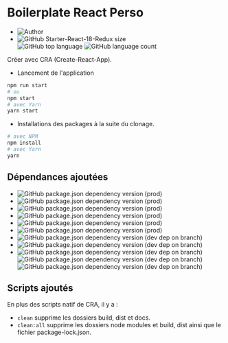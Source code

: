 # Boilerplate React Perso

- ![Author](<https://img.shields.io/badge/Author-Yan Coquoz-">)
- ![GitHub Starter-React-18-Redux size](<https://img.shields.io/github/repo-size/Yan-Coquoz/Starter-React-18-Redux>)  
![GitHub top language](https://img.shields.io/github/languages/top/Yan-Coquoz/Starter-React-18-Redux)
![GitHub language count](https://img.shields.io/github/languages/count/Yan-Coquoz/Starter-React-18-Redux)

Créer avec CRA (Create-React-App).

- Lancement de l'application

```bash
npm run start
# ou
npm start
# avec Yarn
yarn start
```

- Installations des packages à la suite du clonage.

```bash
# avec NPM
npm install
# avec Yarn
yarn
```

## Dépendances ajoutées

- ![GitHub package.json dependency version (prod)](https://img.shields.io/github/package-json/dependency-version/Yan-Coquoz/Starter-React-18-Redux/react)
- ![GitHub package.json dependency version (prod)](https://img.shields.io/github/package-json/dependency-version/Yan-Coquoz/Starter-React-18-Redux/prop-types)
- ![GitHub package.json dependency version (prod)](https://img.shields.io/github/package-json/dependency-version/Yan-Coquoz/Starter-React-18-Redux/react-router-dom)
- ![GitHub package.json dependency version (prod)](https://img.shields.io/github/package-json/dependency-version/Yan-Coquoz/Starter-React-18-Redux/redux)
- ![GitHub package.json dependency version (prod)](https://img.shields.io/github/package-json/dependency-version/Yan-Coquoz/Starter-React-18-Redux/react-redux)
- ![GitHub package.json dependency version (prod)](https://img.shields.io/github/package-json/dependency-version/Yan-Coquoz/Starter-React-18-Redux/@reduxjs/toolkit)
- ![GitHub package.json dependency version (dev dep on branch)](https://img.shields.io/github/package-json/dependency-version/Yan-Coquoz/Starter-React-18-Redux/dev/sass)
- ![GitHub package.json dependency version (dev dep on branch)](https://img.shields.io/github/package-json/dependency-version/Yan-Coquoz/Starter-React-18-Redux/dev/prettier)
- ![GitHub package.json dependency version (dev dep on branch)](https://img.shields.io/github/package-json/dependency-version/Yan-Coquoz/Starter-React-18-Redux/dev/eslint) ![GitHub package.json dependency version (dev dep on branch)](https://img.shields.io/github/package-json/dependency-version/Yan-Coquoz/Starter-React-18-Redux/dev/eslint-config-prettier) ![GitHub package.json dependency version (dev dep on branch)](https://img.shields.io/github/package-json/dependency-version/Yan-Coquoz/Starter-React-18-Redux/dev/eslint-plugin-react)

## Scripts ajoutés

En plus des scripts natif de CRA, il y a :

- `clean`     supprime les dossiers build, dist et docs.
- `clean:all` supprime les dossiers node modules et build, dist ainsi que le fichier package-lock.json.
